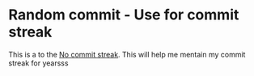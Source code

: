 # Random commit - Use for commit streak

This is a  to the [No commit streak](https://nosleeeeep.github.io/firstrespiratory/). This will help me mentain my commit streak for yearsss
